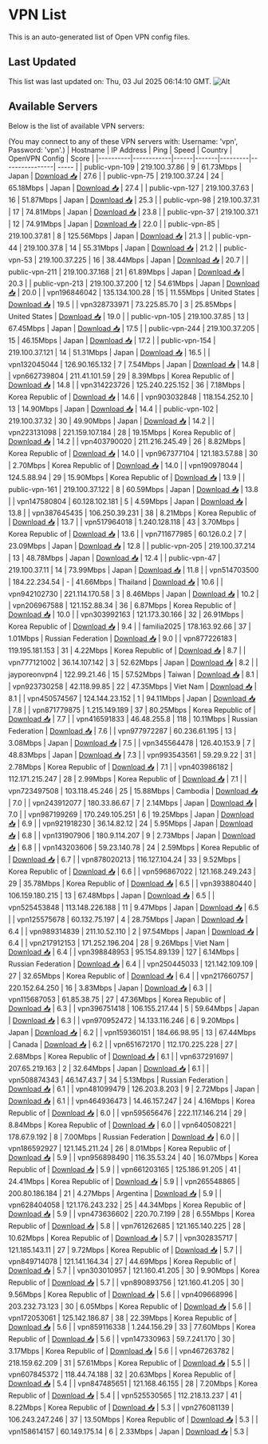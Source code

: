 # VPN List

This is an auto-generated list of Open VPN config files.

## Last Updated

This list was last updated on: Thu, 03 Jul 2025 06:14:10 GMT.
![Alt](https://repobeats.axiom.co/api/embed/186b98318ef1479477931607c1ad7d823f12451f.svg "Repobeats analytics image")

## Available Servers

Below is the list of available VPN servers:

(You may connect to any of these VPN servers with: Username: 'vpn', Password: 'vpn'.)
| Hostname | IP Address | Ping | Speed | Country | OpenVPN Config | Score |
|----------|------------|------|-------|---------|----------------| ----- |
| public-vpn-109 | 219.100.37.86 | 9 | 61.73Mbps | Japan | [Download 📥](./configs/server_0_JP.ovpn) | 27.6 |
| public-vpn-75 | 219.100.37.24 | 24 | 65.18Mbps | Japan | [Download 📥](./configs/server_1_JP.ovpn) | 27.4 |
| public-vpn-127 | 219.100.37.63 | 16 | 51.87Mbps | Japan | [Download 📥](./configs/server_2_JP.ovpn) | 25.3 |
| public-vpn-98 | 219.100.37.31 | 17 | 74.81Mbps | Japan | [Download 📥](./configs/server_3_JP.ovpn) | 23.8 |
| public-vpn-37 | 219.100.37.1 | 12 | 74.91Mbps | Japan | [Download 📥](./configs/server_4_JP.ovpn) | 22.0 |
| public-vpn-85 | 219.100.37.81 | 8 | 125.56Mbps | Japan | [Download 📥](./configs/server_5_JP.ovpn) | 21.3 |
| public-vpn-44 | 219.100.37.8 | 14 | 55.31Mbps | Japan | [Download 📥](./configs/server_6_JP.ovpn) | 21.2 |
| public-vpn-53 | 219.100.37.225 | 16 | 38.44Mbps | Japan | [Download 📥](./configs/server_7_JP.ovpn) | 20.7 |
| public-vpn-211 | 219.100.37.168 | 21 | 61.89Mbps | Japan | [Download 📥](./configs/server_8_JP.ovpn) | 20.3 |
| public-vpn-213 | 219.100.37.200 | 12 | 54.61Mbps | Japan | [Download 📥](./configs/server_9_JP.ovpn) | 20.0 |
| vpn196846042 | 135.134.100.28 | 15 | 11.55Mbps | United States | [Download 📥](./configs/server_10_US.ovpn) | 19.5 |
| vpn328733971 | 73.225.85.70 | 3 | 25.85Mbps | United States | [Download 📥](./configs/server_11_US.ovpn) | 19.0 |
| public-vpn-105 | 219.100.37.85 | 13 | 67.45Mbps | Japan | [Download 📥](./configs/server_12_JP.ovpn) | 17.5 |
| public-vpn-244 | 219.100.37.205 | 15 | 46.15Mbps | Japan | [Download 📥](./configs/server_13_JP.ovpn) | 17.2 |
| public-vpn-154 | 219.100.37.121 | 14 | 51.31Mbps | Japan | [Download 📥](./configs/server_14_JP.ovpn) | 16.5 |
| vpn132045044 | 126.90.165.132 | 7 | 7.54Mbps | Japan | [Download 📥](./configs/server_15_JP.ovpn) | 14.8 |
| vpn662739804 | 211.41.101.59 | 29 | 8.39Mbps | Korea Republic of | [Download 📥](./configs/server_16_KR.ovpn) | 14.8 |
| vpn314223726 | 125.240.225.152 | 36 | 7.18Mbps | Korea Republic of | [Download 📥](./configs/server_17_KR.ovpn) | 14.6 |
| vpn903032848 | 118.154.252.10 | 13 | 14.90Mbps | Japan | [Download 📥](./configs/server_18_JP.ovpn) | 14.4 |
| public-vpn-102 | 219.100.37.32 | 30 | 49.90Mbps | Japan | [Download 📥](./configs/server_19_JP.ovpn) | 14.2 |
| vpn223131098 | 221.159.107.184 | 28 | 19.15Mbps | Korea Republic of | [Download 📥](./configs/server_20_KR.ovpn) | 14.2 |
| vpn403790020 | 211.216.245.49 | 26 | 8.82Mbps | Korea Republic of | [Download 📥](./configs/server_21_KR.ovpn) | 14.0 |
| vpn967377104 | 121.183.57.88 | 30 | 2.70Mbps | Korea Republic of | [Download 📥](./configs/server_22_KR.ovpn) | 14.0 |
| vpn190978044 | 124.5.88.94 | 29 | 15.90Mbps | Korea Republic of | [Download 📥](./configs/server_23_KR.ovpn) | 13.9 |
| public-vpn-161 | 219.100.37.122 | 8 | 60.59Mbps | Japan | [Download 📥](./configs/server_24_JP.ovpn) | 13.8 |
| vpn147580804 | 60.128.102.181 | 5 | 4.59Mbps | Japan | [Download 📥](./configs/server_25_JP.ovpn) | 13.8 |
| vpn387645435 | 106.250.39.231 | 38 | 8.21Mbps | Korea Republic of | [Download 📥](./configs/server_26_KR.ovpn) | 13.7 |
| vpn517964018 | 1.240.128.118 | 43 | 3.70Mbps | Korea Republic of | [Download 📥](./configs/server_27_KR.ovpn) | 13.6 |
| vpn711677985 | 60.126.0.2 | 7 | 23.09Mbps | Japan | [Download 📥](./configs/server_28_JP.ovpn) | 12.8 |
| public-vpn-205 | 219.100.37.214 | 13 | 48.78Mbps | Japan | [Download 📥](./configs/server_29_JP.ovpn) | 12.4 |
| public-vpn-47 | 219.100.37.11 | 14 | 73.99Mbps | Japan | [Download 📥](./configs/server_30_JP.ovpn) | 11.8 |
| vpn514703500 | 184.22.234.54 | - | 41.66Mbps | Thailand | [Download 📥](./configs/server_31_TH.ovpn) | 10.6 |
| vpn942102730 | 221.114.170.58 | 3 | 8.46Mbps | Japan | [Download 📥](./configs/server_32_JP.ovpn) | 10.2 |
| vpn206967588 | 121.152.88.34 | 36 | 6.87Mbps | Korea Republic of | [Download 📥](./configs/server_33_KR.ovpn) | 10.0 |
| vpn303992163 | 121.173.30.166 | 32 | 26.91Mbps | Korea Republic of | [Download 📥](./configs/server_34_KR.ovpn) | 9.4 |
| familia2025 | 178.163.92.66 | 37 | 1.01Mbps | Russian Federation | [Download 📥](./configs/server_35_RU.ovpn) | 9.0 |
| vpn877226183 | 119.195.181.153 | 31 | 4.22Mbps | Korea Republic of | [Download 📥](./configs/server_36_KR.ovpn) | 8.7 |
| vpn777121002 | 36.14.107.142 | 3 | 52.62Mbps | Japan | [Download 📥](./configs/server_37_JP.ovpn) | 8.2 |
| jayporeonvpn4 | 122.99.21.46 | 15 | 57.52Mbps | Taiwan | [Download 📥](./configs/server_38_TW.ovpn) | 8.1 |
| vpn923730258 | 42.118.99.85 | 22 | 47.35Mbps | Viet Nam | [Download 📥](./configs/server_39_VN.ovpn) | 8.1 |
| vpn450574567 | 124.144.23.152 | 1 | 94.11Mbps | Japan | [Download 📥](./configs/server_40_JP.ovpn) | 7.8 |
| vpn871779875 | 1.215.149.189 | 37 | 80.25Mbps | Korea Republic of | [Download 📥](./configs/server_41_KR.ovpn) | 7.7 |
| vpn416591833 | 46.48.255.8 | 118 | 10.11Mbps | Russian Federation | [Download 📥](./configs/server_42_RU.ovpn) | 7.6 |
| vpn977972287 | 60.236.61.195 | 13 | 3.08Mbps | Japan | [Download 📥](./configs/server_43_JP.ovpn) | 7.5 |
| vpn345564478 | 126.40.153.9 | 7 | 48.83Mbps | Japan | [Download 📥](./configs/server_44_JP.ovpn) | 7.3 |
| vpn993543561 | 59.29.9.22 | 31 | 2.78Mbps | Korea Republic of | [Download 📥](./configs/server_45_KR.ovpn) | 7.1 |
| vpn403986182 | 112.171.215.247 | 28 | 2.99Mbps | Korea Republic of | [Download 📥](./configs/server_46_KR.ovpn) | 7.1 |
| vpn723497508 | 103.118.45.246 | 25 | 15.88Mbps | Cambodia | [Download 📥](./configs/server_47_KH.ovpn) | 7.0 |
| vpn243912077 | 180.33.86.67 | 7 | 2.14Mbps | Japan | [Download 📥](./configs/server_48_JP.ovpn) | 7.0 |
| vpn987199269 | 170.249.105.251 | 6 | 19.25Mbps | Japan | [Download 📥](./configs/server_49_JP.ovpn) | 6.9 |
| vpn921918230 | 36.14.82.12 | 24 | 5.95Mbps | Japan | [Download 📥](./configs/server_50_JP.ovpn) | 6.8 |
| vpn131907906 | 180.9.114.207 | 9 | 2.73Mbps | Japan | [Download 📥](./configs/server_51_JP.ovpn) | 6.8 |
| vpn143203606 | 59.23.140.78 | 24 | 2.59Mbps | Korea Republic of | [Download 📥](./configs/server_52_KR.ovpn) | 6.7 |
| vpn878020213 | 116.127.104.24 | 33 | 9.52Mbps | Korea Republic of | [Download 📥](./configs/server_53_KR.ovpn) | 6.6 |
| vpn596867022 | 121.168.249.243 | 29 | 35.78Mbps | Korea Republic of | [Download 📥](./configs/server_54_KR.ovpn) | 6.5 |
| vpn393880440 | 106.159.180.215 | 13 | 67.48Mbps | Japan | [Download 📥](./configs/server_55_JP.ovpn) | 6.5 |
| vpn525453848 | 113.148.226.188 | 11 | 9.47Mbps | Japan | [Download 📥](./configs/server_56_JP.ovpn) | 6.5 |
| vpn125575678 | 60.132.75.197 | 4 | 28.75Mbps | Japan | [Download 📥](./configs/server_57_JP.ovpn) | 6.4 |
| vpn989314839 | 211.10.52.110 | 2 | 97.54Mbps | Japan | [Download 📥](./configs/server_58_JP.ovpn) | 6.4 |
| vpn217912153 | 171.252.196.204 | 28 | 9.26Mbps | Viet Nam | [Download 📥](./configs/server_59_VN.ovpn) | 6.4 |
| vpn398848953 | 95.154.89.139 | 127 | 6.14Mbps | Russian Federation | [Download 📥](./configs/server_60_RU.ovpn) | 6.4 |
| vpn250445033 | 121.142.109.109 | 27 | 32.65Mbps | Korea Republic of | [Download 📥](./configs/server_61_KR.ovpn) | 6.4 |
| vpn217660757 | 220.152.64.250 | 16 | 3.83Mbps | Japan | [Download 📥](./configs/server_62_JP.ovpn) | 6.3 |
| vpn115687053 | 61.85.38.75 | 27 | 47.36Mbps | Korea Republic of | [Download 📥](./configs/server_63_KR.ovpn) | 6.3 |
| vpn396751418 | 106.155.217.44 | 5 | 59.64Mbps | Japan | [Download 📥](./configs/server_64_JP.ovpn) | 6.3 |
| vpn970952472 | 14.133.116.246 | 6 | 9.20Mbps | Japan | [Download 📥](./configs/server_65_JP.ovpn) | 6.2 |
| vpn159360151 | 184.66.98.95 | 13 | 67.44Mbps | Canada | [Download 📥](./configs/server_66_CA.ovpn) | 6.2 |
| vpn651672170 | 112.170.225.228 | 27 | 2.68Mbps | Korea Republic of | [Download 📥](./configs/server_67_KR.ovpn) | 6.1 |
| vpn637291697 | 207.65.219.163 | 2 | 32.64Mbps | Japan | [Download 📥](./configs/server_68_JP.ovpn) | 6.1 |
| vpn508874343 | 46.147.43.7 | 34 | 5.13Mbps | Russian Federation | [Download 📥](./configs/server_69_RU.ovpn) | 6.1 |
| vpn481099479 | 126.203.8.203 | 9 | 2.72Mbps | Japan | [Download 📥](./configs/server_70_JP.ovpn) | 6.1 |
| vpn464936473 | 14.46.157.247 | 24 | 4.16Mbps | Korea Republic of | [Download 📥](./configs/server_71_KR.ovpn) | 6.0 |
| vpn595656476 | 222.117.146.214 | 29 | 8.84Mbps | Korea Republic of | [Download 📥](./configs/server_72_KR.ovpn) | 6.0 |
| vpn640508221 | 178.67.9.192 | 8 | 7.00Mbps | Russian Federation | [Download 📥](./configs/server_73_RU.ovpn) | 6.0 |
| vpn186592927 | 121.145.211.24 | 26 | 8.01Mbps | Korea Republic of | [Download 📥](./configs/server_74_KR.ovpn) | 5.9 |
| vpn956898490 | 116.35.53.24 | 40 | 16.07Mbps | Korea Republic of | [Download 📥](./configs/server_75_KR.ovpn) | 5.9 |
| vpn661203165 | 125.186.91.205 | 41 | 24.41Mbps | Korea Republic of | [Download 📥](./configs/server_76_KR.ovpn) | 5.9 |
| vpn265548865 | 200.80.186.184 | 21 | 4.27Mbps | Argentina | [Download 📥](./configs/server_77_AR.ovpn) | 5.9 |
| vpn628404058 | 121.176.243.232 | 25 | 44.34Mbps | Korea Republic of | [Download 📥](./configs/server_78_KR.ovpn) | 5.9 |
| vpn473636602 | 220.70.7.199 | 28 | 6.55Mbps | Korea Republic of | [Download 📥](./configs/server_79_KR.ovpn) | 5.8 |
| vpn761262685 | 121.165.140.225 | 28 | 10.62Mbps | Korea Republic of | [Download 📥](./configs/server_80_KR.ovpn) | 5.7 |
| vpn302835717 | 121.185.143.11 | 27 | 9.72Mbps | Korea Republic of | [Download 📥](./configs/server_81_KR.ovpn) | 5.7 |
| vpn849714078 | 121.141.164.34 | 27 | 44.69Mbps | Korea Republic of | [Download 📥](./configs/server_82_KR.ovpn) | 5.7 |
| vpn303010957 | 121.160.41.205 | 30 | 9.90Mbps | Korea Republic of | [Download 📥](./configs/server_83_KR.ovpn) | 5.7 |
| vpn890893756 | 121.160.41.205 | 30 | 9.56Mbps | Korea Republic of | [Download 📥](./configs/server_84_KR.ovpn) | 5.6 |
| vpn409668996 | 203.232.73.123 | 30 | 6.05Mbps | Korea Republic of | [Download 📥](./configs/server_85_KR.ovpn) | 5.6 |
| vpn172053061 | 125.142.186.87 | 38 | 22.39Mbps | Korea Republic of | [Download 📥](./configs/server_86_KR.ovpn) | 5.6 |
| vpn859116338 | 1.244.156.29 | 33 | 77.60Mbps | Korea Republic of | [Download 📥](./configs/server_87_KR.ovpn) | 5.6 |
| vpn147330963 | 59.7.241.170 | 30 | 3.17Mbps | Korea Republic of | [Download 📥](./configs/server_88_KR.ovpn) | 5.6 |
| vpn467263782 | 218.159.62.209 | 31 | 57.61Mbps | Korea Republic of | [Download 📥](./configs/server_89_KR.ovpn) | 5.5 |
| vpn607845372 | 118.44.74.188 | 32 | 20.63Mbps | Korea Republic of | [Download 📥](./configs/server_90_KR.ovpn) | 5.4 |
| vpn847485651 | 121.168.46.155 | 28 | 7.20Mbps | Korea Republic of | [Download 📥](./configs/server_91_KR.ovpn) | 5.4 |
| vpn525530565 | 112.218.13.237 | 41 | 8.22Mbps | Korea Republic of | [Download 📥](./configs/server_92_KR.ovpn) | 5.3 |
| vpn276081139 | 106.243.247.246 | 37 | 13.50Mbps | Korea Republic of | [Download 📥](./configs/server_93_KR.ovpn) | 5.3 |
| vpn158614157 | 60.149.175.14 | 6 | 2.33Mbps | Japan | [Download 📥](./configs/server_94_JP.ovpn) | 5.3 |

